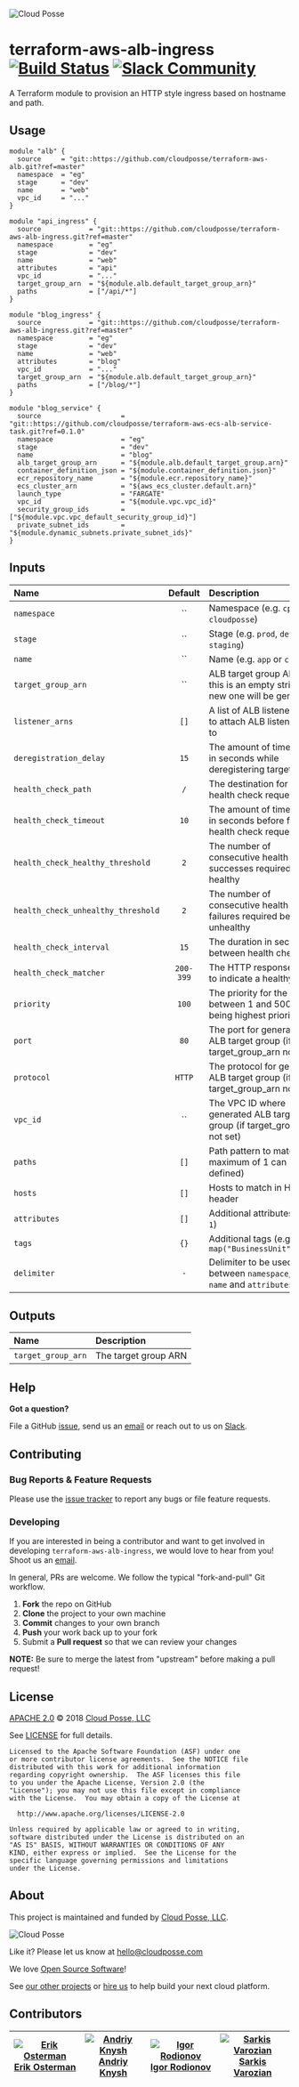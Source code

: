 ![Cloud Posse](https://cloudposse.com/logo-300x69.png)

# terraform-aws-alb-ingress [![Build Status](https://travis-ci.org/cloudposse/terraform-aws-alb-ingress.svg?branch=master)](https://travis-ci.org/cloudposse/terraform-aws-alb-ingress) [![Slack Community](https://slack.cloudposse.com/badge.svg)](https://slack.cloudposse.com)

A Terraform module to provision an HTTP style ingress based on hostname and path.

## Usage

```
module "alb" {
  source     = "git::https://github.com/cloudposse/terraform-aws-alb.git?ref=master"
  namespace  = "eg"
  stage      = "dev"
  name       = "web"
  vpc_id     = "..."
}

module "api_ingress" {
  source            = "git::https://github.com/cloudposse/terraform-aws-alb-ingress.git?ref=master"
  namespace         = "eg"
  stage             = "dev"
  name              = "web"
  attributes        = "api"
  vpc_id            = "..."
  target_group_arn  = "${module.alb.default_target_group_arn}"
  paths             = ["/api/*"]
}

module "blog_ingress" {
  source            = "git::https://github.com/cloudposse/terraform-aws-alb-ingress.git?ref=master"
  namespace         = "eg"
  stage             = "dev"
  name              = "web"
  attributes        = "blog"
  vpc_id            = "..."
  target_group_arn  = "${module.alb.default_target_group_arn}"
  paths             = ["/blog/*"]
}

module "blog_service" {
  source                    = "git::https://github.com/cloudposse/terraform-aws-ecs-alb-service-task.git?ref=0.1.0"
  namespace                 = "eg"
  stage                     = "dev"
  name                      = "blog"
  alb_target_group_arn      = "${module.alb.default_target_group.arn}"
  container_definition_json = "${module.container_definition.json}"
  ecr_repository_name       = "${module.ecr.repository_name}"
  ecs_cluster_arn           = "${aws_ecs_cluster.default.arn}"
  launch_type               = "FARGATE"
  vpc_id                    = "${module.vpc.vpc_id}"
  security_group_ids        = ["${module.vpc.vpc_default_security_group_id}"]
  private_subnet_ids        = "${module.dynamic_subnets.private_subnet_ids}"
}
```

## Inputs

| Name                               |    Default      | Description                                                                      | Required |
|:-----------------------------------|:---------------:|:---------------------------------------------------------------------------------|:--------:|
| `namespace`                        |      ``         | Namespace (e.g. `cp` or `cloudposse`)                                            |   Yes    |
| `stage`                            |      ``         | Stage (e.g. `prod`, `dev`, `staging`)                                            |   Yes    |
| `name`                             |      ``         | Name  (e.g. `app` or `cluster`)                                                  |   Yes    |
| `target_group_arn`                 |      ``         | ALB target group ARN, if this is an empty string a new one will be generated     |    No    |
| `listener_arns`                    |     `[]`        | A list of ALB listener ARNs to attach ALB listener rule to                       |    No    |
| `deregistration_delay`             |     `15`        | The amount of time to wait in seconds while deregistering target                 |    No    |
| `health_check_path`                |     `/`         | The destination for the health check request                                     |    No    |
| `health_check_timeout`             |     `10`        | The amount of time to wait in seconds before failing a health check request      |    No    |
| `health_check_healthy_threshold`   |     `2`         | The number of consecutive health checks successes required before healthy        |    No    |
| `health_check_unhealthy_threshold` |     `2`         | The number of consecutive health check failures required before unhealthy        |    No    |
| `health_check_interval`            |     `15`        | The duration in seconds in between health checks                                 |    No    |
| `health_check_matcher`             |   `200-399`     | The HTTP response codes to indicate a healthy check                              |    No    |
| `priority`                         |     `100`       | The priority for the rule between 1 and 50000 (1 being highest priority)         |    No    |
| `port`                             |     `80`        | The port for generated ALB target group (if target_group_arn not set)            |    No    |
| `protocol`                         |    `HTTP`       | The protocol for generated ALB target group (if target_group_arn not set)        |    No    |
| `vpc_id`                           |      ``         | The VPC ID where generated ALB target group (if target_group_arn not set)        |    No    |
| `paths`                            |     `[]`        | Path pattern to match (a maximum of 1 can be defined)                            |    No    |
| `hosts`                            |     `[]`        | Hosts to match in Hosts header                                                   |    No    |
| `attributes`                       |     `[]`        | Additional attributes (e.g. `1`)                                                 |    No    |
| `tags`                             |     `{}`        | Additional tags  (e.g. `map("BusinessUnit","XYZ")`                               |    No    |
| `delimiter`                        |     `-`         | Delimiter to be used between `namespace`, `stage`, `name` and `attributes`       |    No    |



## Outputs

| Name                            | Description                                                     |
|:--------------------------------|:----------------------------------------------------------------|
| `target_group_arn`              | The target group ARN                                            |


## Help

**Got a question?**

File a GitHub [issue](https://github.com/cloudposse/terraform-aws-alb-ingress/issues), send us an [email](mailto:hello@cloudposse.com) or reach out to us on [Slack](https://slack.cloudposse.com).

## Contributing

### Bug Reports & Feature Requests

Please use the [issue tracker](https://github.com/cloudposse/terraform-aws-alb-ingress/issues) to report any bugs or file feature requests.

### Developing

If you are interested in being a contributor and want to get involved in developing `terraform-aws-alb-ingress`, we would love to hear from you! Shoot us an [email](mailto:hello@cloudposse.com).

In general, PRs are welcome. We follow the typical "fork-and-pull" Git workflow.

 1. **Fork** the repo on GitHub
 2. **Clone** the project to your own machine
 3. **Commit** changes to your own branch
 4. **Push** your work back up to your fork
 5. Submit a **Pull request** so that we can review your changes

**NOTE:** Be sure to merge the latest from "upstream" before making a pull request!

## License

[APACHE 2.0](LICENSE) © 2018 [Cloud Posse, LLC](https://cloudposse.com)

See [LICENSE](LICENSE) for full details.

    Licensed to the Apache Software Foundation (ASF) under one
    or more contributor license agreements.  See the NOTICE file
    distributed with this work for additional information
    regarding copyright ownership.  The ASF licenses this file
    to you under the Apache License, Version 2.0 (the
    "License"); you may not use this file except in compliance
    with the License.  You may obtain a copy of the License at

      http://www.apache.org/licenses/LICENSE-2.0

    Unless required by applicable law or agreed to in writing,
    software distributed under the License is distributed on an
    "AS IS" BASIS, WITHOUT WARRANTIES OR CONDITIONS OF ANY
    KIND, either express or implied.  See the License for the
    specific language governing permissions and limitations
    under the License.

## About

This project is maintained and funded by [Cloud Posse, LLC][website].

![Cloud Posse](https://cloudposse.com/logo-300x69.png)


Like it? Please let us know at <hello@cloudposse.com>

We love [Open Source Software](https://github.com/cloudposse/)!

See [our other projects][community]
or [hire us][hire] to help build your next cloud platform.

  [website]: https://cloudposse.com/
  [community]: https://github.com/cloudposse/
  [hire]: https://cloudposse.com/contact/


## Contributors

| [![Erik Osterman][erik_img]][erik_web]<br/>[Erik Osterman][erik_web] | [![Andriy Knysh][andriy_img]][andriy_web]<br/>[Andriy Knysh][andriy_web] |[![Igor Rodionov][igor_img]][igor_web]<br/>[Igor Rodionov][igor_img]|[![Sarkis Varozian][sarkis_img]][sarkis_web]<br/>[Sarkis Varozian][sarkis_web] |
|-------------------------------------------------------|------------------------------------------------------------------|------------------------------------------------------------------|------------------------------------------------------------------|

[erik_img]: http://s.gravatar.com/avatar/88c480d4f73b813904e00a5695a454cb?s=144
[erik_web]: https://github.com/osterman/
[andriy_img]: https://avatars0.githubusercontent.com/u/7356997?v=4&u=ed9ce1c9151d552d985bdf5546772e14ef7ab617&s=144
[andriy_web]: https://github.com/aknysh/
[igor_img]: http://s.gravatar.com/avatar/bc70834d32ed4517568a1feb0b9be7e2?s=144
[igor_web]: https://github.com/goruha/
[sarkis_img]: https://avatars3.githubusercontent.com/u/42673?s=144&v=4
[sarkis_web]: https://github.com/sarkis/